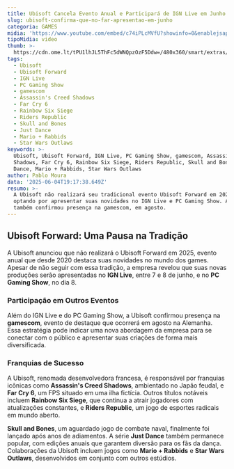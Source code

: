 ```yaml
---
title: Ubisoft Cancela Evento Anual e Participará de IGN Live em Junho
slug: ubisoft-confirma-que-no-far-apresentao-em-junho
categoria: GAMES
midia: 'https://www.youtube.com/embed/c74iPLcMVfU?showinfo=0&enablejsapi=1'
tipoMidia: video
thumb: >-
  https://cdn.ome.lt/tPU1lhJL5ThFc5dWNQpzOzF5Ddw=/480x360/smart/extras/conteudos/Captura_de_tela_2025-06-04_153518.png
tags:
  - Ubisoft
  - Ubisoft Forward
  - IGN Live
  - PC Gaming Show
  - gamescom
  - Assassin's Creed Shadows
  - Far Cry 6
  - Rainbow Six Siege
  - Riders Republic
  - Skull and Bones
  - Just Dance
  - Mario + Rabbids
  - Star Wars Outlaws
keywords: >-
  Ubisoft, Ubisoft Forward, IGN Live, PC Gaming Show, gamescom, Assassin's Creed
  Shadows, Far Cry 6, Rainbow Six Siege, Riders Republic, Skull and Bones, Just
  Dance, Mario + Rabbids, Star Wars Outlaws
author: Pablo Moura
data: '2025-06-04T19:17:38.649Z'
resumo: >-
  A Ubisoft não realizará seu tradicional evento Ubisoft Forward em 2025,
  optando por apresentar suas novidades no IGN Live e PC Gaming Show. A empresa
  também confirmou presença na gamescom, em agosto.
---
```


## Ubisoft Forward: Uma Pausa na Tradição

A Ubisoft anunciou que não realizará o Ubisoft Forward em 2025, evento anual que desde 2020 destaca suas novidades no mundo dos games. Apesar de não seguir com essa tradição, a empresa revelou que suas novas produções serão apresentadas no **IGN Live**, entre 7 e 8 de junho, e no **PC Gaming Show**, no dia 8.

### Participação em Outros Eventos

Além do IGN Live e do PC Gaming Show, a Ubisoft confirmou presença na **gamescom**, evento de destaque que ocorrerá em agosto na Alemanha. Essa estratégia pode indicar uma nova abordagem da empresa para se conectar com o público e apresentar suas criações de forma mais diversificada.

### Franquias de Sucesso

A Ubisoft, renomada desenvolvedora francesa, é responsável por franquias icônicas como **Assassin's Creed Shadows**, ambientado no Japão feudal, e **Far Cry 6**, um FPS situado em uma ilha fictícia. Outros títulos notáveis incluem **Rainbow Six Siege**, que continua a atrair jogadores com atualizações constantes, e **Riders Republic**, um jogo de esportes radicais em mundo aberto.

**Skull and Bones**, um aguardado jogo de combate naval, finalmente foi lançado após anos de adiamentos. A série **Just Dance** também permanece popular, com edições anuais que garantem diversão para os fãs da dança. Colaborações da Ubisoft incluem jogos como **Mario + Rabbids** e **Star Wars Outlaws**, desenvolvidos em conjunto com outros estúdios.

